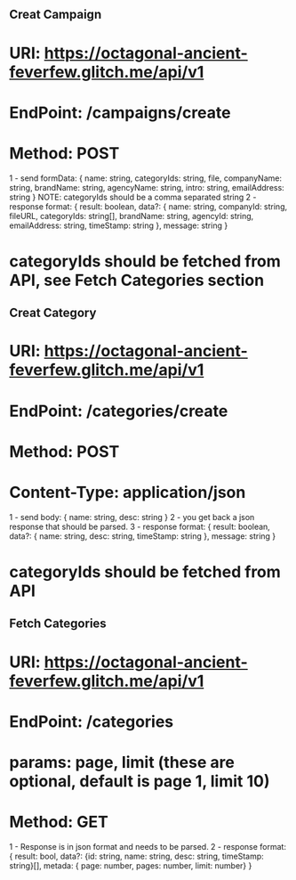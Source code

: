 ## Creat Campaign

# URI: https://octagonal-ancient-feverfew.glitch.me/api/v1
# EndPoint: /campaigns/create
# Method: POST

1 - send formData: { name: string, categoryIds: string, file, companyName: string, brandName: string, agencyName: string, intro: string, emailAddress: string }
NOTE: categoryIds should be a comma separated string 
2 - response format: { result: boolean, data?: { name: string, companyId: string, fileURL, categoryIds: string[], brandName: string, agencyId: string, emailAddress: string, timeStamp: string }, message: string }

# categoryIds should be fetched from API, see Fetch Categories section

## Creat Category

# URI: https://octagonal-ancient-feverfew.glitch.me/api/v1
# EndPoint: /categories/create
# Method: POST
# Content-Type: application/json

1 - send body: { name: string, desc: string }
2 - you get back a json response that should be parsed.
3 - response format: { result: boolean, data?: { name: string, desc: string, timeStamp: string }, message: string }

# categoryIds should be fetched from API

## Fetch Categories

# URI: https://octagonal-ancient-feverfew.glitch.me/api/v1
# EndPoint: /categories
# params: page, limit (these are optional, default is page 1, limit 10)
# Method: GET

1 - Response is in json format and needs to be parsed.
2 - response format: { result: bool, data?: {id: string, name: string, desc: string, timeStamp: string}[], metada: { page: number, pages: number, limit: number} }

